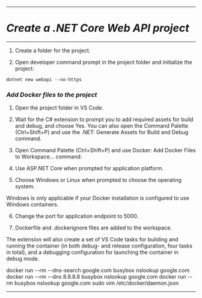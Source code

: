 ***
# ___Create a .NET Core Web API project___

***

1. Create a folder for the project.

2. Open developer command prompt in the project folder and initialize the project:

```
dotnet new webapi --no-https
```

### ___Add Docker files to the project___

1. Open the project folder in VS Code.

2. Wait for the C# extension to prompt you to add required assets for build and debug, and choose Yes. You can also open the Command Palette (Ctrl+Shift+P) and use the .NET: Generate Assets for Build and Debug command.

3. Open Command Palette (Ctrl+Shift+P) and use Docker: Add Docker Files to Workspace... command:

4. Use ASP.NET Core when prompted for application platform.

5. Choose Windows or Linux when prompted to choose the operating system.

Windows is only applicable if your Docker installation is configured to use Windows containers.

6. Change the port for application endpoint to 5000.

7. Dockerfile and .dockerignore files are added to the workspace.

The extension will also create a set of VS Code tasks for building and running the container (in both debug- and release configuration, four tasks in total), and a debugging configuration for launching the container in debug mode.


docker run --rm --dns-search google.com busybox nslookup google.com
docker run --rm --dns 8.8.8.8 busybox nslookup google.com
docker run --rm  busybox nslookup google.com
sudo vim /etc/docker/daemon.json


***